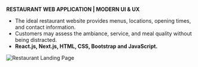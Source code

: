 
**RESTAURANT WEB APPLICATION | MODERN UI & UX**
  
  - The ideal restaurant website provides menus, locations, opening times,
    and contact information.
  - Customers may assess the ambiance, service, and meal quality without
    being distracted.
  - **React.js, Next.js, HTML, CSS, Bootstrap and JavaScript.**



![Restaurant Landing Page](https://i.ibb.co/5jxBKpw/image.png)

